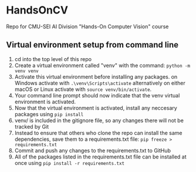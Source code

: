 # HandsOnCV
Repo for CMU-SEI AI Division "Hands-On Computer Vision" course

## Virtual environment setup from command line
1. cd into the top level of this repo
2. Create a virtual environment called "venv" with the command: `python -m venv venv`
3. Activate this virtual environment before installing any packages. on Windows activate with `.\venv\Scripts\activate` alternatively on either macOS or Linux activate with `source venv/bin/activate`.
4. Your command line prompt should now indicate that the venv virtual environment is activated.
5. Now that the virtual environment is activated, install any neccesary packages using `pip install`
6. venv/ is included in the gitignore file, so any changes there will not be tracked by Git
7. Instead to ensure that others who clone the repo can install the same dependencies, save them to a requirements.txt file: `pip freeze > requirements.txt`
8. Commit and push any changes to the requirements.txt to GitHub
9. All of the packages listed in the requirements.txt file can be installed at once using `pip install -r requirements.txt`
